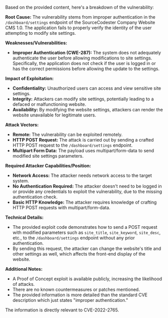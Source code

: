 Based on the provided content, here's a breakdown of the vulnerability:

**Root Cause:** The vulnerability stems from improper authentication in the `/dashboard/settings` endpoint of the SourceCodester Company Website CMS 1.0. The application fails to properly verify the identity of the user attempting to modify site settings.

**Weaknesses/Vulnerabilities:**

*   **Improper Authentication (CWE-287):** The system does not adequately authenticate the user before allowing modifications to site settings. Specifically, the application does not check if the user is logged in or has the correct permissions before allowing the update to the settings.

**Impact of Exploitation:**
*   **Confidentiality:** Unauthorized users can access and view sensitive site settings.
*   **Integrity:** Attackers can modify site settings, potentially leading to a defaced or malfunctioning website.
*  **Availability:** By modifying the website settings, attackers can render the website unavailable for legitimate users.

**Attack Vectors:**

*   **Remote:** The vulnerability can be exploited remotely.
*   **HTTP POST Request:** The attack is carried out by sending a crafted HTTP POST request to the `/dashboard/settings` endpoint.
*   **Multipart Form Data:** The payload uses multipart/form-data to send modified site settings parameters.

**Required Attacker Capabilities/Position:**

*   **Network Access:** The attacker needs network access to the target system.
*   **No Authentication Required:** The attacker doesn't need to be logged in or provide any credentials to exploit the vulnerability, due to the missing authentication check.
*   **Basic HTTP Knowledge:** The attacker requires knowledge of crafting HTTP POST requests with multipart/form-data.

**Technical Details:**

* The provided exploit code demonstrates how to send a POST request with modified parameters such as `site_title`, `site_keyword`, `site_desc`, etc., to the `/dashboard/settings` endpoint without any prior authentication.
*   By sending this request, the attacker can change the website's title and other settings as well, which affects the front-end display of the website.

**Additional Notes:**
*   A Proof of Concept exploit is available publicly, increasing the likelihood of attacks.
*  There are no known countermeasures or patches mentioned.
*  The provided information is more detailed than the standard CVE description which just states "improper authentication."

The information is directly relevant to CVE-2022-2765.
